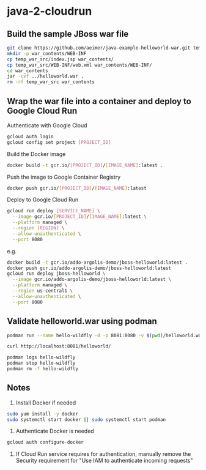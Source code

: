 # java-2-cloudrun

## Build the sample JBoss war file

```bash
git clone https://github.com/aeimer/java-example-helloworld-war.git temp_war_src 
mkdir -p war_contents/WEB-INF 
cp temp_war_src/index.jsp war_contents/ 
cp temp_war_src/WEB-INF/web.xml war_contents/WEB-INF/ 
cd war_contents 
jar -cvf ../helloworld.war .
rm -rf temp_war_src war_contents
```
## Wrap the war file into a container and deploy to Google Cloud Run

Authenticate with Google Cloud

```bash
gcloud auth login
gcloud config set project [PROJECT_ID]
```

Build the Docker image

```bash
docker build -t gcr.io/[PROJECT_ID]/[IMAGE_NAME]:latest .
```

Push the image to Google Container Registry

```bash
docker push gcr.io/[PROJECT_ID]/[IMAGE_NAME]:latest
```

Deploy to Google Cloud Run

```bash
gcloud run deploy [SERVICE_NAME] \
  --image gcr.io/[PROJECT_ID]/[IMAGE_NAME]:latest \
  --platform managed \
  --region [REGION] \
  --allow-unauthenticated \
  --port 8080
```

e.g.

```bash
docker build -t gcr.io/addo-argolis-demo/jboss-helloworld:latest .
docker push gcr.io/addo-argolis-demo/jboss-helloworld:latest
gcloud run deploy jboss-helloworld \
  --image gcr.io/addo-argolis-demo/jboss-helloworld:latest \
  --platform managed \
  --region us-central1 \
  --allow-unauthenticated \
  --port 8080
```

## Validate helloworld.war using podman

```bash
podman run --name hello-wildfly -d -p 8081:8080 -v $(pwd)/helloworld.war:/opt/jboss/wildfly/standalone/deployments/helloworld.war:Z quay.io/wildfly/wildfly:latest

curl http://localhost:8081/helloworld/

podman logs hello-wildfly
podman stop hello-wildfly
podman rm -f hello-wildfly
```

## Notes

1. Install Docker if needed

```bash
sudo yum install -y docker
sudo systemctl start docker || sudo systemctl start podman
```

1. Authenticate Docker is needed

```bash
gcloud auth configure-docker
```

1. If Cloud Run service requires for authentication, manually remove the Security requirement for "Use IAM to authenticate incoming requests"